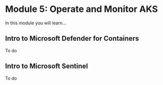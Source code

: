 # Module 5: Operate and Monitor AKS
In this module you will learn...

## Intro to Microsoft Defender for Containers
To do

## Intro to Microsoft Sentinel
To do